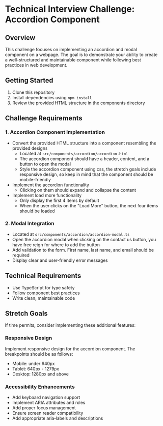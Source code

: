 # Technical Interview Challenge: Accordion Component

## Overview
This challenge focuses on implementing an accordion and modal component on a webpage. The goal is to demonstrate your ability to create a well-structured and maintainable component while following best practices in web development.

## Getting Started
1. Clone this repository
2. Install dependencies using `npm install`
3. Review the provided HTML structure in the components directory

## Challenge Requirements

### 1. Accordion Component Implementation
- Convert the provided HTML structure into a component resembling the provided designs 
    - Located at `src/components/accordion/accordion.html`
    - The accordion component should have a header, content, and a button to open the modal
    - Style the accordion component using css, the stretch goals include responsive design, so keep in mind that the component should be mobile-friendly
- Implement the accordion functionality
    - Clicking on them should expand and collapse the content
- Implement load more functionality
    - Only display the first 4 items by default
    - When the user clicks on the "Load More" button, the next four items should be loaded

### 2. Modal Integration
- Located at `src/components/accordion/accordion-modal.ts`
- Open the accordion modal when clicking on the contact us button, you have free reign for where to add the button
- Add validation to the form. First name, last name, and email should be required
- Display clear and user-friendly error messages

## Technical Requirements
- Use TypeScript for type safety
- Follow component best practices
- Write clean, maintainable code

## Stretch Goals
If time permits, consider implementing these additional features:

### Responsive Design
Implement responsive design for the accordion component. The breakpoints should be as follows:
- Mobile: under 640px
- Tablet: 640px - 1279px
- Desktop: 1280px and above

### Accessibility Enhancements
- Add keyboard navigation support
- Implement ARIA attributes and roles
- Add proper focus management
- Ensure screen reader compatibility
- Add appropriate aria-labels and descriptions
